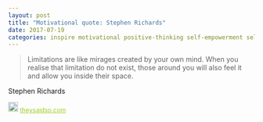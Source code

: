 ```yaml
---
layout: post
title: "Motivational quote: Stephen Richards"
date: 2017-07-19
categories: inspire motivational positive-thinking self-empowerment self-help self-improvement wealth wealth-creation
---
```

> Limitations are like mirages created by your own mind. When you realise that limitation do not exist, those around you will also feel it and allow you inside their space. 

Stephen Richards

<span style="z-index:50;font-size:0.9em;"><img src="https://theysaidso.com/branding/theysaidso.png" height="20" width="20" alt="theysaidso.com"/><a href="https://theysaidso.com" title="Powered by quotes from theysaidso.com" style="color: #9fcc25; margin-left: 4px; vertical-align: middle;">theysaidso.com</a></span>
